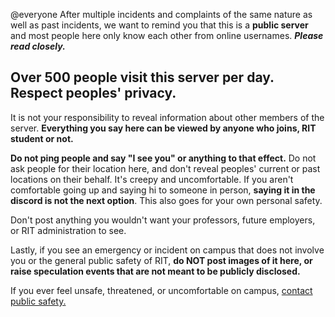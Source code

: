 @everyone After multiple incidents and complaints of the same nature as well as past incidents, we want to remind you that this is a **public server** and most people here only know each other from online usernames. __*Please read closely.*__

## Over 500 people visit this server __per day__. Respect peoples' privacy.
It is not your responsibility to reveal information about other members of the server. **Everything you say here can be viewed by anyone who joins, RIT student or not.**

**Do not ping people and say "I see you" or anything to that effect.** Do not ask people for their location here, and don't reveal peoples' current or past locations on their behalf. It's creepy and uncomfortable. If you aren't comfortable going up and saying hi to someone in person, **saying it in the discord is not the next option**. This also goes for your own personal safety.

Don't post anything you wouldn't want your professors, future employers, or RIT administration to see.

Lastly, if you see an emergency or incident on campus that does not involve you or the general public safety of RIT, **do NOT post images of it here, or raise speculation events that are not meant to be publicly disclosed.**


If you ever feel unsafe, threatened, or uncomfortable on campus, [contact public safety.](https://www.rit.edu/publicsafety/)